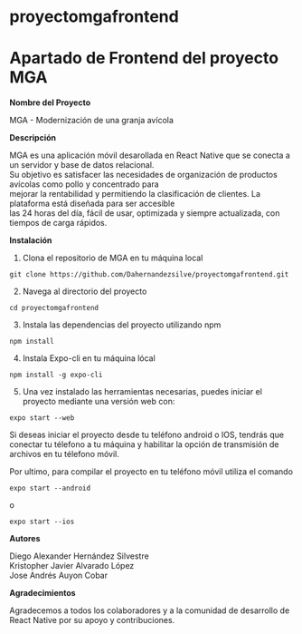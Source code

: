 # proyectomgafrontend
# Apartado de Frontend del proyecto MGA

**Nombre del Proyecto**

MGA - Modernización de una granja avícola

**Descripción**

MGA es una aplicación móvil desarollada en React Native que se conecta a un servidor y base de datos relacional.  
Su objetivo es satisfacer las necesidades de organización de productos avícolas como pollo y concentrado para  
mejorar la rentabilidad y permitiendo la clasificación de clientes. La plataforma está diseñada para ser accesible  
las 24 horas del día, fácil de usar, optimizada y siempre actualizada, con tiempos de carga rápidos.

**Instalación**

1. Clona el repositorio de MGA en tu máquina local

```
git clone https://github.com/Dahernandezsilve/proyectomgafrontend.git
```

2. Navega al directorio del proyecto 

```
cd proyectomgafrontend
```

3. Instala las dependencias del proyecto utilizando npm

```
npm install
```

4. Instala Expo-cli en tu máquina lócal

```
npm install -g expo-cli
```

5. Una vez instalado las herramientas necesarias, puedes iniciar el proyecto mediante una versión web con:

```
expo start --web
```
Si deseas iniciar el proyecto desde tu teléfono android o IOS, tendrás que conectar tu télefono a tu máquina y habilitar la opción de transmisión de archivos en tu télefono móvil.

Por ultimo, para compilar el proyecto en tu teléfono móvil utiliza el comando  
```
expo start --android
```

o

```
expo start --ios 
```

**Autores**

Diego Alexander Hernández Silvestre  
Kristopher Javier Alvarado López  
Jose Andrés Auyon Cobar  

**Agradecimientos**

Agradecemos a todos los colaboradores y a la comunidad de desarrollo de React Native por su apoyo y contribuciones.
